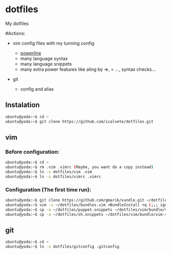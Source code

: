 # dotfiles

My dotfiles

#Actions:

* vim config files with my tunning config
  + [powerline](https://github.com/Lokaltog/powerline)
  + many language syntax 
  + many language snippets
  + many extra power features like aling by =>, = ..., syntax checks...

* git
  + config and alias

## Instalation

```bash
ubuntu@yoda:~$ cd ~
ubuntu@yoda:~$ git clone https://github.com/icalvete/dotfiles.git
```

## vim

### Before configuration:

```bash
ubuntu@yoda:~$ cd ~
ubuntu@yoda:~$ rm .vim .vimrc (Maybe, you want do a copy instead)
ubuntu@yoda:~$ ln -s dotfiles/vim .vim
ubuntu@yoda:~$ ln -s dotfiles/vimrc .vimrc
```

### Configuration (The first time run):

```bash
ubuntu@yoda:~$ git clone https://github.com/gmarik/vundle.git ~/dotfiles/vim/bundle/vundle
ubuntu@yoda:~$ vim -u ~/dotfiles/bundles.vim +BundleInstall +q (¡¡¡ ignore errors !!!)
ubuntu@yoda:~$ cp -a ~/dotfiles/puppet.snippets ~/dotfiles/vim/bundle/vim-snippets/snippets/puppet.snippets
ubuntu@yoda:~$ cp -a ~/dotfiles/sh.snippets ~/dotfiles/vim/bundle/vim-snippets/snippets/sh.snippets
```

## git

```bash
ubuntu@yoda:~$ cd ~
ubuntu@yoda:~$ ln -s dotfiles/gitconfig .gitconfig
```
